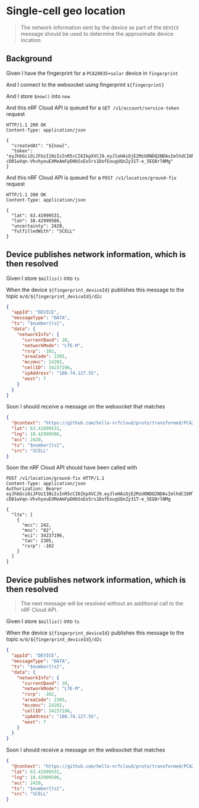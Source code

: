 # Single-cell geo location

> The network information sent by the device as part of the `DEVICE` message
> should be used to determine the approximate device location.

## Background

Given I have the fingerprint for a `PCA20035+solar` device in `fingerprint`

And I connect to the websocket using fingerprint `${fingerprint}`

And I store `$now()` into `now`

And this nRF Cloud API is queued for a `GET /v1/account/service-token` request

```
HTTP/1.1 200 OK
Content-Type: application/json

{
  "createdAt": "${now}",
  "token": "eyJhbGciOiJFUzI1NiIsInR5cCI6IkpXVCJ9.eyJleHAiOjE2MzU0NDQ2NDAsImlhdCI6MTYzMjg1MjY1NCwic3ViIjoibnJmY2xvdWQtZXZhbHVhdGlvbi1kZXZpY2UtM2JmNTBlY2YtMmY3Zi00NjlmLTg4YTQtMmFhODhiZGMwODNiIn0.ldxPFg7xofD8gxjRkdu8WXl-cD01wVqn-VhvhyeuEXMeAmFpDHbSxEo5rs1DofEougUQnZy31T-e_5EQ8rlNMg"
}
```

And this nRF Cloud API is queued for a `POST /v1/location/ground-fix` request

```
HTTP/1.1 200 OK
Content-Type: application/json

{
  "lat": 63.41999531,
  "lon": 10.42999506,
  "uncertainty": 2420,
  "fulfilledWith": "SCELL"
}
```

<!-- @retry:delayExecution=5000 -->

## Device publishes network information, which is then resolved

Given I store `$millis()` into `ts`

When the device `${fingerprint_deviceId}` publishes this message to the topic
`m/d/${fingerprint_deviceId}/d2c`

```json
{
  "appId": "DEVICE",
  "messageType": "DATA",
  "ts": "$number{ts}",
  "data": {
    "networkInfo": {
      "currentBand": 20,
      "networkMode": "LTE-M",
      "rsrp": -102,
      "areaCode": 2305,
      "mccmnc": 24202,
      "cellID": 34237196,
      "ipAddress": "100.74.127.55",
      "eest": 7
    }
  }
}
```

<!-- @retryScenario -->

Soon I should receive a message on the websocket that matches

```json
{
  "@context": "https://github.com/hello-nrfcloud/proto/transformed/PCA20035%2Bsolar/location",
  "lat": 63.41999531,
  "lng": 10.42999506,
  "acc": 2420,
  "ts": "$number{ts}",
  "src": "SCELL"
}
```

<!-- @retryScenario -->

Soon the nRF Cloud API should have been called with

```
POST /v1/location/ground-fix HTTP/1.1
Content-Type: application/json
Authorization: Bearer eyJhbGciOiJFUzI1NiIsInR5cCI6IkpXVCJ9.eyJleHAiOjE2MzU0NDQ2NDAsImlhdCI6MTYzMjg1MjY1NCwic3ViIjoibnJmY2xvdWQtZXZhbHVhdGlvbi1kZXZpY2UtM2JmNTBlY2YtMmY3Zi00NjlmLTg4YTQtMmFhODhiZGMwODNiIn0.ldxPFg7xofD8gxjRkdu8WXl-cD01wVqn-VhvhyeuEXMeAmFpDHbSxEo5rs1DofEougUQnZy31T-e_5EQ8rlNMg

{
  "lte": [
    {
      "mcc": 242,
      "mnc": "02",
      "eci": 34237196,
      "tac": 2305,
      "rsrp": -102
    }
  ]
}
```

<!-- @retry:delayExecution=5000 -->

## Device publishes network information, which is then resolved

> The next message will be resolved without an additional call to the nRF Cloud
> API.

Given I store `$millis()` into `ts`

When the device `${fingerprint_deviceId}` publishes this message to the topic
`m/d/${fingerprint_deviceId}/d2c`

```json
{
  "appId": "DEVICE",
  "messageType": "DATA",
  "ts": "$number{ts}",
  "data": {
    "networkInfo": {
      "currentBand": 20,
      "networkMode": "LTE-M",
      "rsrp": -102,
      "areaCode": 2305,
      "mccmnc": 24202,
      "cellID": 34237196,
      "ipAddress": "100.74.127.55",
      "eest": 7
    }
  }
}
```

<!-- @retryScenario -->

Soon I should receive a message on the websocket that matches

```json
{
  "@context": "https://github.com/hello-nrfcloud/proto/transformed/PCA20035%2Bsolar/location",
  "lat": 63.41999531,
  "lng": 10.42999506,
  "acc": 2420,
  "ts": "$number{ts}",
  "src": "SCELL"
}
```
